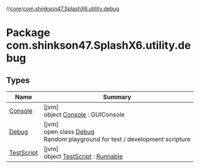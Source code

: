 //[core](../../index.md)/[com.shinkson47.SplashX6.utility.debug](index.md)

# Package com.shinkson47.SplashX6.utility.debug

## Types

| Name | Summary |
|---|---|
| [Console](-console/index.md) | [jvm]<br>object [Console](-console/index.md) : GUIConsole |
| [Debug](-debug/index.md) | [jvm]<br>open class [Debug](-debug/index.md)<br>Random playground for test / development scripture |
| [TestScript](-test-script/index.md) | [jvm]<br>object [TestScript](-test-script/index.md) : [Runnable](https://docs.oracle.com/javase/8/docs/api/java/lang/Runnable.html) |
